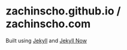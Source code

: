 # zachinscho.github.io / zachinscho.com

Built using [Jekyll](https://github.com/jekyll/jekyll) and [Jekyll Now](https://github.com/barryclark/jekyll-now)

